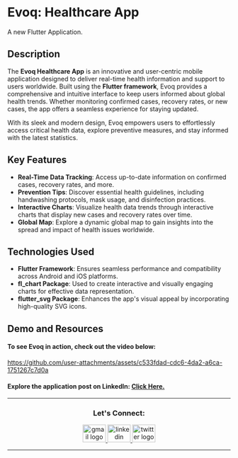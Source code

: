 # Evoq: Healthcare App
A new Flutter Application.


## Description
The **Evoq Healthcare App** is an innovative and user-centric mobile application designed to deliver real-time health information and support to users worldwide. Built using the **Flutter framework**, Evoq provides a comprehensive and intuitive interface to keep users informed about global health trends. Whether monitoring confirmed cases, recovery rates, or new cases, the app offers a seamless experience for staying updated.

With its sleek and modern design, Evoq empowers users to effortlessly access critical health data, explore preventive measures, and stay informed with the latest statistics.


## Key Features
- **Real-Time Data Tracking**: Access up-to-date information on confirmed cases, recovery rates, and more.
- **Prevention Tips**: Discover essential health guidelines, including handwashing protocols, mask usage, and disinfection practices.
- **Interactive Charts**: Visualize health data trends through interactive charts that display new cases and recovery rates over time.
- **Global Map**: Explore a dynamic global map to gain insights into the spread and impact of health issues worldwide.


## Technologies Used
- **Flutter Framework**: Ensures seamless performance and compatibility across Android and iOS platforms.
- **fl_chart Package**: Used to create interactive and visually engaging charts for effective data representation.
- **flutter_svg Package**: Enhances the app's visual appeal by incorporating high-quality SVG icons.


## Demo and Resources
#### To see **Evoq** in action, check out the video below:
https://github.com/user-attachments/assets/c533fdad-cdc6-4da2-a6ca-1751267c7d0a


#### Explore the application post on LinkedIn: <a target="_blank" href="https://www.linkedin.com/posts/theahmedhany_dart-flutter-evoq-activity-7289847873901363200-CABK?utm_source=share&utm_medium=member_desktop"> Click Here. </a>

-----

<h3 align="center">
    Let's Connect:
</h3>

<div align="center">
  <a href="mailto:a7medhanyshokry@gmail.com" target="_blank">
    <img src="https://skillicons.dev/icons?i=gmail&theme=light" width="52" height="40" alt="gmail logo"/> 
  </a>
  <a href="https://www.linkedin.com/in/theahmedhany/" target="_blank">
    <img src="https://skillicons.dev/icons?i=linkedin&theme=dark" width="52" height="40" alt="linkedin logo"/>
  </a>
  <a href="https://x.com/theahmedhany" target="_blank">
    <img src="https://skillicons.dev/icons?i=twitter&theme=dark" width="52" height="40" alt="twitter logo"/>
  </a>
</div>

-----
